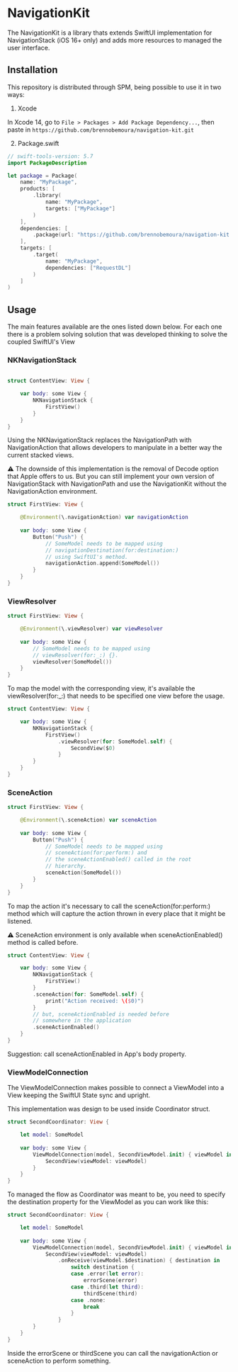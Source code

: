# NavigationKit

The NavigationKit is a library thats extends SwiftUI implementation for
NavigationStack (iOS 16+ only) and adds more resources to managed the
user interface.

## Installation

This repository is distributed through SPM, being possible to use it 
in two ways:

1. Xcode

In Xcode 14, go to `File > Packages > Add Package Dependency...`, then paste in 
`https://github.com/brennobemoura/navigation-kit.git`

2. Package.swift

```swift
// swift-tools-version: 5.7
import PackageDescription

let package = Package(
    name: "MyPackage",
    products: [
        .library(
            name: "MyPackage",
            targets: ["MyPackage"]
        )
    ],
    dependencies: [
        .package(url: "https://github.com/brennobemoura/navigation-kit.git", from: "1.0.0")
    ],
    targets: [
        .target(
            name: "MyPackage",
            dependencies: ["RequestDL"]
        )
    ]
)
```

## Usage

The main features available are the ones listed down below. For each one there is
a problem solving solution that was developed thinking to solve the coupled SwiftUI's
View 

### NKNavigationStack

```swift

struct ContentView: View {

    var body: some View {
        NKNavigationStack {
            FirstView()
        }
    }
}
```

Using the NKNavigationStack replaces the NavigationPath with NavigationAction
that allows developers to manipulate in a better way the current stacked views.

⚠️ The downside of this implementation is the removal of Decode option that Apple
offers to us. But you can still implement your own version of NavigationStack
with NavigationPath and use the NavigationKit without the NavigationAction 
environment.

```swift
struct FirstView: View {

    @Environment(\.navigationAction) var navigationAction
    
    var body: some View {
        Button("Push") {
            // SomeModel needs to be mapped using
            // navigationDestination(for:destination:)
            // using SwiftUI's method.
            navigationAction.append(SomeModel())
        }
    }
}
```

### ViewResolver

```swift
struct FirstView: View {

    @Environment(\.viewResolver) var viewResolver
    
    var body: some View {
        // SomeModel needs to be mapped using
        // viewResolver(for:_:) {}.
        viewResolver(SomeModel())
    }
}
```

To map the model with the corresponding view, it's available
the viewResolver(for:\_:) that needs to be specified one
view before the usage.

```swift
struct ContentView: View {

    var body: some View {
        NKNavigationStack {
            FirstView()
                .viewResolver(for: SomeModel.self) {
                    SecondView($0)
                }
        }
    }
}
```

### SceneAction

```swift
struct FirstView: View {

    @Environment(\.sceneAction) var sceneAction
    
    var body: some View {
        Button("Push") {
            // SomeModel needs to be mapped using
            // sceneAction(for:perform:) and
            // the sceneActionEnabled() called in the root
            // hierarchy.
            sceneAction(SomeModel())
        }
    }
}
```

To map the action it's necessary to call the sceneAction(for:perform:) method
which will capture the action thrown in every place that it might be listened.

⚠️ SceneAction environment is only available when sceneActionEnabled() method is
called before.

```swift
struct ContentView: View {

    var body: some View {
        NKNavigationStack {
            FirstView()
        }
        .sceneAction(for: SomeModel.self) {
            print("Action received: \($0)")
        }
        // but, sceneActionEnabled is needed before 
        // somewhere in the application
        .sceneActionEnabled()
    }
}
```

Suggestion: call sceneActionEnabled in App's body property.

### ViewModelConnection

The ViewModelConnection makes possible to connect a ViewModel into a
View keeping the SwiftUI State sync and upright.

This implementation was design to be used inside Coordinator struct.

```swift
struct SecondCoordinator: View {

    let model: SomeModel
    
    var body: some View {
        ViewModelConnection(model, SecondViewModel.init) { viewModel in
            SecondView(viewModel: viewModel)
        }
    }
}
```

To managed the flow as Coordinator was meant to be, you need to specify the
destination property for the ViewModel as you can work like this:

```swift
struct SecondCoordinator: View {

    let model: SomeModel
    
    var body: some View {
        ViewModelConnection(model, SecondViewModel.init) { viewModel in
            SecondView(viewModel: viewModel)
                .onReceive(viewModel.$destination) { destination in
                    switch destination {
                    case .error(let error):
                        errorScene(error)
                    case .third(let third):
                        thirdScene(third)
                    case .none:
                        break
                    }
                }
        }
    }
}
```

Inside the errorScene or thirdScene you can call the navigationAction or
sceneAction to perform something.
